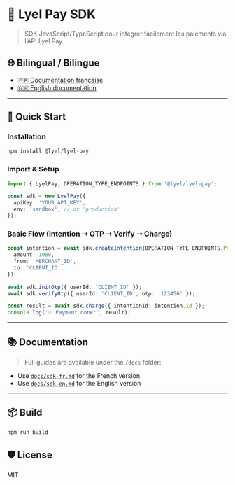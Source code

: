 
# 🧾 Lyel Pay SDK

> SDK JavaScript/TypeScript pour intégrer facilement les paiements via l’API Lyel Pay.

## 🌐 Bilingual / Bilingue

- [🇫🇷 Documentation française](./docs/sdk-fr.md)
- [🇬🇧 English documentation](./docs/sdk-en.md)

---

## 🚀 Quick Start

### Installation

```bash
npm install @lyel/lyel-pay
```

### Import & Setup

```ts
import { LyelPay, OPERATION_TYPE_ENDPOINTS } from '@lyel/lyel-pay';

const sdk = new LyelPay({
  apiKey: 'YOUR_API_KEY',
  env: 'sandbox', // or 'production'
});
```

### Basic Flow (Intention ➝ OTP ➝ Verify ➝ Charge)

```ts
const intention = await sdk.createIntention(OPERATION_TYPE_ENDPOINTS.PAYMENT, {
  amount: 1000,
  from: 'MERCHANT_ID',
  to: 'CLIENT_ID',
});

await sdk.initOtp({ userId: 'CLIENT_ID' });
await sdk.verifyOtp({ userId: 'CLIENT_ID', otp: '123456' });

const result = await sdk.charge({ intentionId: intention.id });
console.log('✅ Payment done:', result);
```

---

## 📚 Documentation

> Full guides are available under the `/docs` folder:
- Use [`docs/sdk-fr.md`](./docs/sdk-fr.md) for the French version
- Use [`docs/sdk-en.md`](./docs/sdk-en.md) for the English version

---

## 📦 Build

```bash
npm run build
```

## 🛡 License

MIT 
